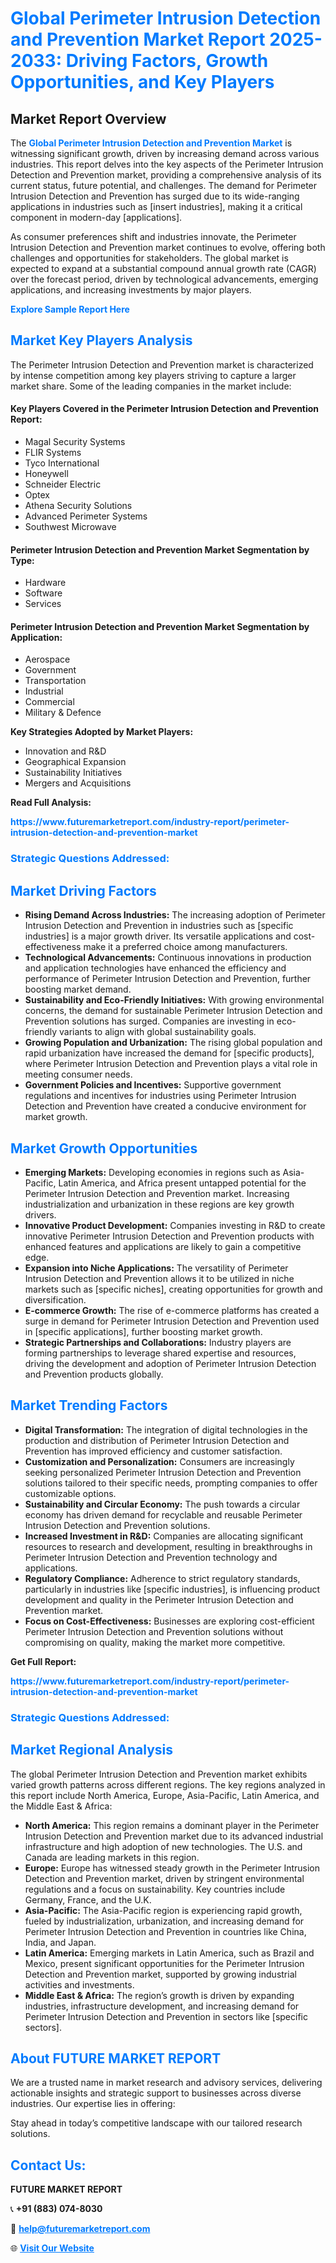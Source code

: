 <h1 style="color: #007BFF;">Global Perimeter Intrusion Detection and Prevention Market Report 2025-2033: Driving Factors, Growth Opportunities, and Key Players</h1>

<section id="overview">
<h2>Market Report Overview</h2>
<p>The <a href="https://www.futuremarketreport.com/industry-report/perimeter-intrusion-detection-and-prevention-market" style="color: #007BFF; text-decoration: none;"><strong>Global Perimeter Intrusion Detection and Prevention Market</strong></a> is witnessing significant growth, driven by increasing demand across various industries. This report delves into the key aspects of the Perimeter Intrusion Detection and Prevention market, providing a comprehensive analysis of its current status, future potential, and challenges. The demand for Perimeter Intrusion Detection and Prevention has surged due to its wide-ranging applications in industries such as [insert industries], making it a critical component in modern-day [applications].</p>
<p>As consumer preferences shift and industries innovate, the Perimeter Intrusion Detection and Prevention market continues to evolve, offering both challenges and opportunities for stakeholders. The global market is expected to expand at a substantial compound annual growth rate (CAGR) over the forecast period, driven by technological advancements, emerging applications, and increasing investments by major players.</p>
</section>

<section id="overview">
<p><a href="https://www.futuremarketreport.com/request-sample/reportId=63825" style="color: #007BFF; text-decoration: none;"><strong>Explore Sample Report Here</strong></a></p>
</section>

<section id="key-players">
<h2 style="color: #007BFF;">Market Key Players Analysis</h2>
<p>The Perimeter Intrusion Detection and Prevention market is characterized by intense competition among key players striving to capture a larger market share. Some of the leading companies in the market include:</p>
<h4>Key Players Covered in the Perimeter Intrusion Detection and Prevention Report:</h4>
<ul><li>Magal Security Systems</li><li>FLIR Systems</li><li>Tyco International</li><li>Honeywell</li><li>Schneider Electric</li><li>Optex</li><li>Athena Security Solutions</li><li>Advanced Perimeter Systems</li><li>Southwest Microwave</li></ul>
<h4>Perimeter Intrusion Detection and Prevention Market Segmentation by Type:</h4>
<ul><li>Hardware</li><li>Software</li><li>Services</li></ul>

<h4>Perimeter Intrusion Detection and Prevention Market Segmentation by Application:</h4>
<ul><li>Aerospace</li><li>Government</li><li>Transportation</li><li>Industrial</li><li>Commercial</li><li>Military &amp; Defence</li></ul>
<p><strong>Key Strategies Adopted by Market Players:</strong></p>
<ul>
<li>Innovation and R&D</li>
<li>Geographical Expansion</li>
<li>Sustainability Initiatives</li>
<li>Mergers and Acquisitions</li>
</ul>
</section>

<section>
<p><strong>Read Full Analysis: </strong></p><a href="https://www.futuremarketreport.com/industry-report/perimeter-intrusion-detection-and-prevention-market" style="color: #007BFF; text-decoration: none;"><strong>https://www.futuremarketreport.com/industry-report/perimeter-intrusion-detection-and-prevention-market</strong></a>
<h3 style="color: #007BFF;">Strategic Questions Addressed:</h3>
</section>

<section id="driving-factors">
<h2 style="color: #007BFF;">Market Driving Factors</h2>
<ul>
<li><strong>Rising Demand Across Industries:</strong> The increasing adoption of Perimeter Intrusion Detection and Prevention in industries such as [specific industries] is a major growth driver. Its versatile applications and cost-effectiveness make it a preferred choice among manufacturers.</li>
<li><strong>Technological Advancements:</strong> Continuous innovations in production and application technologies have enhanced the efficiency and performance of Perimeter Intrusion Detection and Prevention, further boosting market demand.</li>
<li><strong>Sustainability and Eco-Friendly Initiatives:</strong> With growing environmental concerns, the demand for sustainable Perimeter Intrusion Detection and Prevention solutions has surged. Companies are investing in eco-friendly variants to align with global sustainability goals.</li>
<li><strong>Growing Population and Urbanization:</strong> The rising global population and rapid urbanization have increased the demand for [specific products], where Perimeter Intrusion Detection and Prevention plays a vital role in meeting consumer needs.</li>
<li><strong>Government Policies and Incentives:</strong> Supportive government regulations and incentives for industries using Perimeter Intrusion Detection and Prevention have created a conducive environment for market growth.</li>
</ul>
</section>

<section id="growth-opportunities">
<h2 style="color: #007BFF;">Market Growth Opportunities</h2>
<ul>
<li><strong>Emerging Markets:</strong> Developing economies in regions such as Asia-Pacific, Latin America, and Africa present untapped potential for the Perimeter Intrusion Detection and Prevention market. Increasing industrialization and urbanization in these regions are key growth drivers.</li>
<li><strong>Innovative Product Development:</strong> Companies investing in R&D to create innovative Perimeter Intrusion Detection and Prevention products with enhanced features and applications are likely to gain a competitive edge.</li>
<li><strong>Expansion into Niche Applications:</strong> The versatility of Perimeter Intrusion Detection and Prevention allows it to be utilized in niche markets such as [specific niches], creating opportunities for growth and diversification.</li>
<li><strong>E-commerce Growth:</strong> The rise of e-commerce platforms has created a surge in demand for Perimeter Intrusion Detection and Prevention used in [specific applications], further boosting market growth.</li>
<li><strong>Strategic Partnerships and Collaborations:</strong> Industry players are forming partnerships to leverage shared expertise and resources, driving the development and adoption of Perimeter Intrusion Detection and Prevention products globally.</li>
</ul>
</section>

<section id="trending-factors">
<h2 style="color: #007BFF;">Market Trending Factors</h2>
<ul>
<li><strong>Digital Transformation:</strong> The integration of digital technologies in the production and distribution of Perimeter Intrusion Detection and Prevention has improved efficiency and customer satisfaction.</li>
<li><strong>Customization and Personalization:</strong> Consumers are increasingly seeking personalized Perimeter Intrusion Detection and Prevention solutions tailored to their specific needs, prompting companies to offer customizable options.</li>
<li><strong>Sustainability and Circular Economy:</strong> The push towards a circular economy has driven demand for recyclable and reusable Perimeter Intrusion Detection and Prevention solutions.</li>
<li><strong>Increased Investment in R&D:</strong> Companies are allocating significant resources to research and development, resulting in breakthroughs in Perimeter Intrusion Detection and Prevention technology and applications.</li>
<li><strong>Regulatory Compliance:</strong> Adherence to strict regulatory standards, particularly in industries like [specific industries], is influencing product development and quality in the Perimeter Intrusion Detection and Prevention market.</li>
<li><strong>Focus on Cost-Effectiveness:</strong> Businesses are exploring cost-efficient Perimeter Intrusion Detection and Prevention solutions without compromising on quality, making the market more competitive.</li>
</ul>
</section>

<section>
<p><strong>Get Full Report: </strong></p><a href="https://www.futuremarketreport.com/industry-report/perimeter-intrusion-detection-and-prevention-market" style="color: #007BFF; text-decoration: none;"><strong>https://www.futuremarketreport.com/industry-report/perimeter-intrusion-detection-and-prevention-market</strong></a>
<h3 style="color: #007BFF;">Strategic Questions Addressed:</h3>
</section>


<section id="regional-analysis">
<h2 style="color: #007BFF;">Market Regional Analysis</h2>
<p>The global Perimeter Intrusion Detection and Prevention market exhibits varied growth patterns across different regions. The key regions analyzed in this report include North America, Europe, Asia-Pacific, Latin America, and the Middle East & Africa:</p>
<ul>
<li><strong>North America:</strong> This region remains a dominant player in the Perimeter Intrusion Detection and Prevention market due to its advanced industrial infrastructure and high adoption of new technologies. The U.S. and Canada are leading markets in this region.</li>
<li><strong>Europe:</strong> Europe has witnessed steady growth in the Perimeter Intrusion Detection and Prevention market, driven by stringent environmental regulations and a focus on sustainability. Key countries include Germany, France, and the U.K.</li>
<li><strong>Asia-Pacific:</strong> The Asia-Pacific region is experiencing rapid growth, fueled by industrialization, urbanization, and increasing demand for Perimeter Intrusion Detection and Prevention in countries like China, India, and Japan.</li>
<li><strong>Latin America:</strong> Emerging markets in Latin America, such as Brazil and Mexico, present significant opportunities for the Perimeter Intrusion Detection and Prevention market, supported by growing industrial activities and investments.</li>
<li><strong>Middle East & Africa:</strong> The region’s growth is driven by expanding industries, infrastructure development, and increasing demand for Perimeter Intrusion Detection and Prevention in sectors like [specific sectors].</li>
</ul>
</section>

<footer>
<h2 style="color: #007BFF;">About FUTURE MARKET REPORT</h2>
<p>We are a trusted name in market research and advisory services, delivering actionable insights and strategic support to businesses across diverse industries. Our expertise lies in offering:</p>

<p>Stay ahead in today’s competitive landscape with our tailored research solutions.</p>

<h2 style="color: #007BFF;">Contact Us:</h2>
<p><strong>FUTURE MARKET REPORT</strong></p>
<p>📞 <strong>+91 (883) 074-8030</strong></p>
<p>📧 <strong><a href="mailto:help@futuremarketreport.com" style="color: #007BFF;">help@futuremarketreport.com</a></strong></p>
<p>🌐 <strong><a href="https://www.futuremarketreport.com/" style="color: #007BFF;">Visit Our Website</a></strong></p>
</footer>